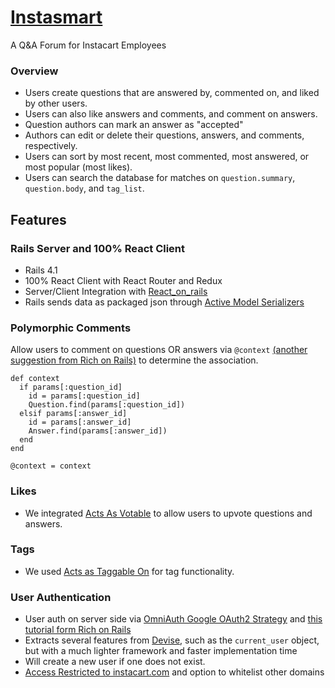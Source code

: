 # [Instasmart](instasmart.herokuapp.com)

A Q&A Forum for Instacart Employees

### Overview

+ Users create questions that are answered by, commented on, and liked by other users. 
+ Users can also like answers and comments, and comment on answers.
+ Question authors can mark an answer as "accepted"
+ Authors can edit or delete their questions, answers, and comments, respectively.
+ Users can sort by most recent, most commented, most answered, or most popular (most likes).
+ Users can search the database for matches on `question.summary`, `question.body`, and `tag_list`.

## Features

### Rails Server and 100% React Client
+ Rails 4.1
+ 100% React Client with React Router and Redux
+ Server/Client Integration with [React_on_rails](https://github.com/shakacode/react_on_rails)
+ Rails sends data as packaged json through [Active Model Serializers](https://github.com/rails-api/active_model_serializers)

### Polymorphic Comments 
Allow users to comment on questions OR answers via `@context` [(another suggestion from Rich on Rails)](https://richonrails.com/articles/polymorphic-associations-in-rails) to determine the association.

```
def context
  if params[:question_id]
    id = params[:question_id]
    Question.find(params[:question_id])
  elsif params[:answer_id]
    id = params[:answer_id]
    Answer.find(params[:answer_id])
  end
end

@context = context
```

### Likes
+ We integrated [Acts As Votable](https://github.com/ryanto/acts_as_votable) to allow users to upvote questions and answers. 

### Tags
+ We used [Acts as Taggable On](https://github.com/mbleigh/acts-as-taggable-on) for tag functionality.

### User Authentication
+ User auth on server side via [OmniAuth Google OAuth2 Strategy](https://github.com/zquestz/omniauth-google-oauth2) and [this tutorial form Rich on Rails](https://richonrails.com/articles/google-authentication-in-ruby-on-rails/)
+ Extracts several features from [Devise](https://github.com/plataformatec/devise), such as the `current_user` object, but with a much lighter framework and faster implementation time
+ Will create a new user if one does not exist.
+ [Access Restricted to instacart.com](https://stackoverflow.com/questions/23294102/restrict-login-with-google-oauth2-0-to-specific-whitelisted-domain-name-on-ruby) and option to whitelist other domains




